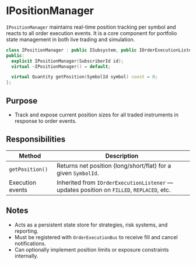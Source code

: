 # IPositionManager

`IPositionManager` maintains real-time position tracking per symbol and reacts to all order execution events. It is a core component for portfolio state management in both live trading and simulation.

```cpp
class IPositionManager : public ISubsystem, public IOrderExecutionListener {
public:
  explicit IPositionManager(SubscriberId id);
  virtual ~IPositionManager() = default;

  virtual Quantity getPosition(SymbolId symbol) const = 0;
};
```

## Purpose

* Track and expose current position sizes for all traded instruments in response to order events.

## Responsibilities

| Method           | Description                                                                               |
| ---------------- | ----------------------------------------------------------------------------------------- |
| `getPosition()`  | Returns net position (long/short/flat) for a given `SymbolId`.                            |
| Execution events | Inherited from `IOrderExecutionListener` — updates position on `FILLED`, `REPLACED`, etc. |

## Notes

* Acts as a persistent state store for strategies, risk systems, and reporting.
* Must be registered with `OrderExecutionBus` to receive fill and cancel notifications.
* Can optionally implement position limits or exposure constraints internally.
